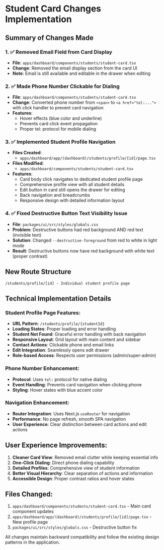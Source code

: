 # Student Card Changes Implementation

## Summary of Changes Made

### 1. ✅ Removed Email Field from Card Display

- **File**: `apps/dashboard/components/students/student-card.tsx`
- **Change**: Removed the email display section from the card UI
- **Note**: Email is still available and editable in the drawer when editing

### 2. ✅ Made Phone Number Clickable for Dialing

- **File**: `apps/dashboard/components/students/student-card.tsx`
- **Change**: Converted phone number from `<span>` to `<a href="tel:...">` with click handler to prevent card navigation
- **Features**:
  - Hover effects (blue color and underline)
  - Prevents card click event propagation
  - Proper tel: protocol for mobile dialing

### 3. ✅ Implemented Student Profile Navigation

- **Files Created**:
  - `apps/dashboard/app/(dashboard)/students/profile/[id]/page.tsx`
- **Files Modified**:
  - `apps/dashboard/components/students/student-card.tsx`
- **Features**:
  - Card body click navigates to dedicated student profile page
  - Comprehensive profile view with all student details
  - Edit button in card still opens the drawer for editing
  - Back navigation and breadcrumbs
  - Responsive design with detailed information layout

### 4. ✅ Fixed Destructive Button Text Visibility Issue

- **File**: `packages/ui/src/styles/globals.css`
- **Problem**: Destructive buttons had red background AND red text (invisible text)
- **Solution**: Changed `--destructive-foreground` from red to white in light mode
- **Result**: Destructive buttons now have red background with white text (proper contrast)

## New Route Structure

```
/students/profile/[id] - Individual student profile page
```

## Technical Implementation Details

### Student Profile Page Features:

- **URL Pattern**: `/students/profile/{studentId}`
- **Loading States**: Proper loading and error handling
- **Student Not Found**: Graceful error handling with back navigation
- **Responsive Layout**: Grid layout with main content and sidebar
- **Contact Actions**: Clickable phone and email links
- **Edit Integration**: Seamlessly opens edit drawer
- **Role-based Access**: Respects user permissions (admin/super-admin)

### Phone Number Enhancement:

- **Protocol**: Uses `tel:` protocol for native dialing
- **Event Handling**: Prevents card navigation when clicking phone
- **Styling**: Hover states with blue accent color

### Navigation Enhancement:

- **Router Integration**: Uses Next.js `useRouter` for navigation
- **Performance**: No page refresh, smooth SPA navigation
- **User Experience**: Clear distinction between card actions and edit actions

## User Experience Improvements:

1. **Cleaner Card View**: Removed email clutter while keeping essential info
2. **One-Click Dialing**: Direct phone dialing capability
3. **Detailed Profiles**: Comprehensive view of student information
4. **Better Visual Hierarchy**: Clear separation of actions and information
5. **Accessible Design**: Proper contrast ratios and hover states

## Files Changed:

1. `apps/dashboard/components/students/student-card.tsx` - Main card component updates
2. `apps/dashboard/app/(dashboard)/students/profile/[id]/page.tsx` - New profile page
3. `packages/ui/src/styles/globals.css` - Destructive button fix

All changes maintain backward compatibility and follow the existing design patterns in the application.


